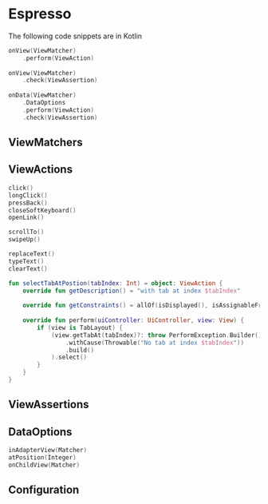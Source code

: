 # Espresso

The following code snippets are in Kotlin

```kotlin
onView(ViewMatcher)
    .perform(ViewAction)
  
onView(ViewMatcher)
    .check(ViewAssertion)
    
onData(ViewMatcher)
    .DataOptions
    .perform(ViewAction)
    .check(ViewAssertion)
```
    
## ViewMatchers

## ViewActions

```kotlin
click()
longClick()
pressBack()
closeSoftKeyboard()
openLink()

scrollTo()
swipeUp()

replaceText()
typeText()
clearText()

fun selectTabAtPostion(tabIndex: Int) = object: ViewAction {
    override fun getDescription() = "with tab at index $tabIndex"
    
    override fun getConstraints() = allOf(isDisplayed(), isAssignableFrom(TabLayout::class.java))
    
    override fun perform(uiController: UiController, view: View) {
        if (view is TabLayout) {
            (view.getTabAt(tabIndex)?: throw PerformException.Builder()
                .withCause(Throwable("No tab at index $tabIndex"))
                .build()
            ).select()
        }
    }
}
```

## ViewAssertions

## DataOptions
```kotlin
inAdapterView(Matcher)
atPosition(Integer)
onChildView(Matcher)
```

## Configuration
